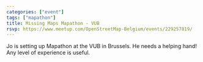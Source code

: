 ```yaml
---
categories: ["event"]
tags: ["mapathon"]
title: Missing Maps Mapathon - VUB
rsvp: https://www.meetup.com/OpenStreetMap-Belgium/events/229257819/
---
```


Jo is setting up Mapathon at the VUB in Brussels. He needs a helping hand! Any level of experience is useful.
